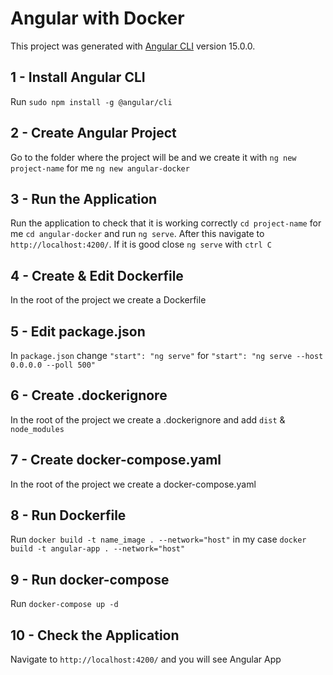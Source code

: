# Angular with Docker

This project was generated with [Angular CLI](https://github.com/angular/angular-cli) version 15.0.0.

## 1 - Install Angular CLI

Run `sudo npm install -g @angular/cli`

## 2 - Create Angular Project

Go to the folder where the project will be and we create it with  `ng new project-name` for me `ng new angular-docker`

## 3 - Run the Application

Run the application to check that it is working correctly `cd project-name` for me `cd angular-docker` and run `ng serve`. After this
navigate to `http://localhost:4200/`. If it is good close `ng serve` with `ctrl C`

## 4 - Create & Edit Dockerfile

In the root of the project we create a Dockerfile

## 5 - Edit package.json

In `package.json` change `"start": "ng serve"` for `"start": "ng serve --host 0.0.0.0 --poll 500"`

## 6 - Create .dockerignore

In the root of the project we create a .dockerignore and add `dist` & `node_modules`

## 7 - Create docker-compose.yaml
In the root of the project we create a docker-compose.yaml

## 8 - Run Dockerfile
Run `docker build -t name_image . --network="host"` in my case `docker build -t angular-app . --network="host"`

## 9 - Run docker-compose
Run `docker-compose up -d`

## 10 - Check the Application
Navigate to `http://localhost:4200/` and you will see Angular App
